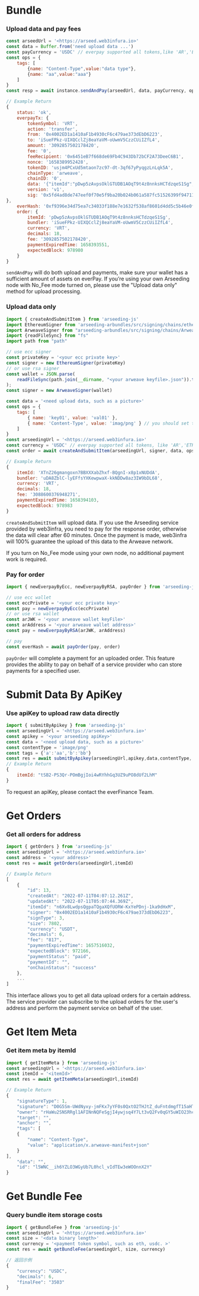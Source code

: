 # Bundle

### Upload data and pay fees

```jsx
const arseedUrl = '<https://arseed.web3infura.io>'
const data = Buffer.from('need upload data ...')
const payCurrency = 'USDC' // everpay supported all tokens,like 'AR','ETH','USDT' and so on
const ops = {
    tags: [
        {name: "Content-Type",value:"data type"},
        {name: "aa",value:"aaa"}
    ]
}
const resp = await instance.sendAndPay(arseedUrl, data, payCurrency, ops)

// Example Return
{
    status: 'ok',
    everpayTx: {
        tokenSymbol: 'VRT',
        action: 'transfer',
        from: '0x4002ED1a1410aF1b4930cF6c479ae373dEbD6223',
        to: 'iSueFPkz-UIXQCclZj8eaYaVM-oUwmV5CzzCUiIZfL4',
        amount: '3092857502178420',
        fee: '0',
        feeRecipient: '0x6451eB7f668de69Fb4C943Db72bCF2A73DeeC6B1',
        nonce: '1658389952428',
        tokenID: 'usjm4PCxUd5mtaon7zc97-dt-3qf67yPyqgzLnLqk5A',
        chainType: 'arweave',
        chainID: '0',
        data: '{"itemId":"pDwp5zAvpsOklGTUDB1AOqT9t4z8nnksHCTdzqeS1Sg","bundler":"iSueFPkz-UIXQCclZj8eaYaVM-oUwmV5CzzCUiIZfL4","currency":"VRT","decimals":18,"fee":"3092857502178420","paymentExpiredTime":1658393551,"expectedBlock":978980}',
        version: 'v1',
        sig: '0x5fd4ad8de747eef0f70e5f9ba20b024b061a587fc51526399f94711f6bf9ff7012cd743b2b23e1b9e6aad721006578539628be9e4456954917efe09eee2780d91b'
},
    everHash: '0xf9396e34d75ea7c34033f188e7e1632f538af8601d4dd5c5b46e0f113deb6d30',
    order: {
        itemId: 'pDwp5zAvpsOklGTUDB1AOqT9t4z8nnksHCTdzqeS1Sg',
        bundler: 'iSueFPkz-UIXQCclZj8eaYaVM-oUwmV5CzzCUiIZfL4',
        currency: 'VRT',
        decimals: 18,
        fee: '3092857502178420',
        paymentExpiredTime: 1658393551,
        expectedBlock: 978980
    }
}

```

`sendAndPay` will do both upload and payments, make sure your wallet has a sufficient amount of assets on everPay. If you’re using your own Arseeding node with No_Fee mode turned on, please use the "Upload data only" method for upload processing.

### Upload data only

```jsx
import { createAndSubmitItem } from 'arseeding-js'
import EthereumSigner from 'arseeding-arbundles/src/signing/chains/ethereumSigner'
import ArweaveSigner from "arseeding-arbundles/src/signing/chains/ArweaveSigner"
import {readFileSync} from "fs"
import path from "path"

// use ecc signer
const privateKey = '<your ecc private key>'
const signer = new EthereumSigner(privateKey)
// or use rsa signer
const wallet = JSON.parse(
    readFileSync(path.join(__dirname, "<your arweave keyfile>.json")).toString(),
);
const signer = new ArweaveSigner(wallet)

const data = '<need upload data, such as a picture>'
const ops = {
    tags: [
        { name: 'key01', value: 'val01' },
        { name: 'Content-Type', value: 'imag/png' } // you should set the data type tag
    ]
}
const arseedingUrl = '<https://arseed.web3infura.io>'
const currency = 'USDC' // everpay supported all tokens, like 'AR','ETH','USDT' and so on
const order = await createAndSubmitItem(arseedingUrl, signer, data, ops, currency)

// Example Return
{
    itemId: 'XTnZ26gmangoxn7BBXXXabZhxf-BQgnI-x8p1xNUDdA',
    bundler: 'uDA8ZblC-lyEFfsYXKewpwaX-kkNDDw8az3IW9bDL68',
    currency: 'VRT',
    decimals: 18,
    fee: '3088600376948271',
    paymentExpiredTime: 1658394103,
    expectedBlock: 978983
}
```

`createAndSubmitItem` will upload data. If you use the Arseeding service provided by web3infra, you need to pay for the response order, otherwise the data will clear after 60 minutes. Once the payment is made, web3infra will 100% guarantee the upload of this data to the Arweave network.

If you turn on No_Fee mode using your own node, no additional payment work is required.

### Pay for order

```jsx
import { newEverpayByEcc, newEverpayByRSA, payOrder } from 'arseeding-js'

// use ecc wallet
const eccPrivate = '<your ecc private key>'
const pay = newEverpayByEcc(eccPrivate)
// or use rsa wallet
const arJWK = '<your arweave wallet keyFile>'
const arAddress = '<your arweave wallet address>'
const pay = newEverpayByRSA(arJWK, arAddress)

// pay
const everHash = await payOrder(pay, order)
```

`payOrder` will complete a payment for an uploaded order. This feature provides the ability to pay on behalf of a service provider who can store payments for a specified user.

# Submit Data By ApiKey

### Use apiKey to upload raw data directly

```jsx
import { submitByApikey } from 'arseeding-js'
const arseedingUrl = '<https://arseed.web3infura.io>'
const apikey = '<your arseeding apiKey>'
const data = '<need upload data, such as a picture>'
const contentType = 'image/png'
const tags = {'a':'aa','b':'bb'}
const res = await submitByApikey(arseedingUrl,apikey,data,contentType, tags)
// Example Return
{
    itemId: "tSB2-PS3Qr-POmBgjIoi4wRYhhGq3UZ9uPO8dUf2LhM"
}

```

To request an apiKey, please contact the everFinance Team.

# Get Orders

### Get all orders for address

```jsx
import { getOrders } from 'arseeding-js'
const arseedingUrl = '<https://arseed.web3infura.io>'
const address = '<your address>'
const res = await getOrders(arseedingUrl,itemId)

// Example Return
[
    {
        "id": 13,
        "createdAt": "2022-07-11T04:07:12.261Z",
        "updatedAt": "2022-07-11T05:07:44.369Z",
        "itemId": "n6Xv8LwdpsQgpaTQgaXQfUORW-KxYePDnj-1ka9dHxM",
        "signer": "0x4002ED1a1410aF1b4930cF6c479ae373dEbD6223",
        "signType": 3,
        "size": 7802,
        "currency": "USDT",
        "decimals": 6,
        "fee": "817",
        "paymentExpiredTime": 1657516032,
        "expectedBlock": 972166,
        "paymentStatus": "paid",
        "paymentId": "",
        "onChainStatus": "success"
    },
    ...
]

```

This interface allows you to get all data upload orders for a certain address. The service provider can subscribe to the upload orders for the user's address and perform the payment service on behalf of the user.

# Get Item Meta

### Get item meta by itemId

```jsx
import { getItemMeta } from 'arseeding-js'
const arseedingUrl = '<https://arseed.web3infura.io>'
const itemId = '<itemId>'
const res = await getItemMeta(arseedingUrl,itemId)

// Example Return
{
    "signatureType": 1,
    "signature": "D0G5Sm-UWdNyxy-jmFKx7yYF0s0QxtO2THJtZ_duFntdmgfT15aHTU9H2-DENoZ-SdYvgFwH1_1fpTWtxQ6EhWrvSdPV6O--hOFAqdTAF-dH9-Krk_MyCf0YOhaV6JrUDam1j9cKcZGH7Ra-mmo3jdZKUtf9OxPjeZMl5DZCY_N9G9gEnI6nQ2VTVhcb8Yrjo3kalARFhwMU-MOw_vHtVQSv7gfSvabWqUQ5WrsJ7ULPqoY63bKQJ9BjRoq0E1B36upmwHkGRyJ7smLay0YJeRb8DXNUkQJm0Gm9TkQ632m4muWEwdDGpelji9CkqIFQWTLZ7iHPzgMSJivkstPLhDHd5wrK5osPImdGODf8bPmgKwZrWDmxxTByVk8AhOchNuoArEXnAUcaoDGnBWPE6KdHUPPSYoF1elm3kWRmZ-GMgtKEPp9AAPtFQ7ANk-nBQd88QvPsNpipgqIBG6VMMBFxP1GWn2jrlBxY5UIb_8Pc6dCN_t9EoUTsApe5XYsx_S2dCou3WNmEx2GvPfcrdQQmqSrxbmFNaE6-V-7N1oe3AAfd0SJgRKheKmC0vIrzaChQUFEiZb0yutWEUi0au8gAi8LzsmtkFKbGlgf3_w0F_p_x53Ay_qQvrghvC3dkfahmIV9JxaiYPXC0d9kNqBEBGZU0gUw4yL787TRrObo",
    "owner": "rHaWu2SNSRRgl1AFINnNQFeSgjI4ywjsq4Y7Lt3vQ2Fv0qGY5uWIO23hcjavGM1uOjhUwKCok4JfeDwwGqvBvYDWaFFXdeniV1_zrhEmT_jvtAE5tY_hhvHB4Pw6wKXFzAOZMtx5jdbkqvG-UHil-mlkzsKtg6-q187lNRJy08dDtZBIKMJIjPScVUPXBwGW1Vww95Xe05uhWtWpv3SLfqkCE1RlLi9oXoAXtEi0GoPgQK4-wF6zDalyyHZS8mnsvaurCBQfgf795MzJG98K2EnTxYdXrnaWpCpCtEMpdOTrUXFh9wQZMpKaKGYnyIukpkDpSEXBr9faglBdO1pnAiJLXdoocMyPvfZxVeyPbb5YJYxrbc4_w4DW3OlE6Y-dCdBtN_qfhpU33CZ-034MQKYZ89wOrBHRST8STueYaWVvCQzKfJLLZfpdNkfeTCO3unhg6PTzW0sI56R4vEjoio2KxtPyQ3_tC1rTIYlEdA-GnCC4xpODpxYmgvVhD2oQP44QeUXVvkjaWTLBVc-NH3708OcZ8L03aadmn693AlhRP2_i_fns6KU7dmEUc0xfvkYwjvTV4Br4fJ7HZtpvFS8KWTRub_qB25S9ef1lhe0qTA_bb_YSog86G_Ndopl3vQv-xjHWlVSXAX3zBRapNwO3eDRvLlzR2DGMeTb2p3c",
    "target": "",
    "anchor": "",
    "tags": [
    {
        "name": "Content-Type",
        "value": "application/x.arweave-manifest+json"
    }
],
    "data": "",
    "id": "l5WNC__ih6YZLO3WGyUb7L0hcl_vIdTEw3eWOOnnX2Y"
}

```

# Get Bundle Fee

### Query bundle item storage costs
```js
import { getBundleFee } from 'arseeding-js'
const arseedingUrl = '<https://arseed.web3infura.io>'
const size = '<data binary length>'
const currency = '<payment token symbol, such as eth, usdc. >'
const res = await getBundleFee(arseedingUrl, size, currency)

// 返回示例
{
    "currency": "USDC",
    "decimals": 6,
    "finalFee": "3503"
}
```

